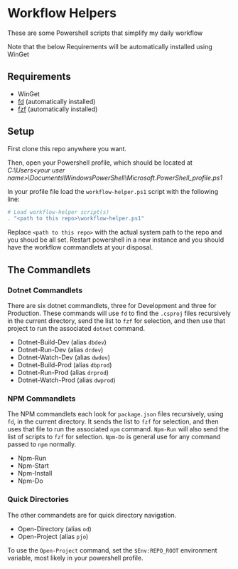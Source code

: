 # Workflow Helpers
These are some Powershell scripts that simplify my daily workflow

Note that the below Requirements will be automatically installed using WinGet

## Requirements
- WinGet
- [fd](https://github.com/sharkdp/fd) (automatically installed)
- [fzf](https://github.com/junegunn/fzf) (automatically installed)

## Setup
First clone this repo anywhere you want.

Then, open your Powershell profile, which should be located at *C:\Users\<your user name>\Documents\WindowsPowerShell\Microsoft.PowerShell_profile.ps1*

In your profile file load the `workflow-helper.ps1` script with the following line:

```ps1
# Load workflow-helper script(s)
. "<path to this repo>\workflow-helper.ps1"
```
Replace `<path to this repo>` with the actual system path to the repo and you shoud be all set. Restart powershell in a new instance and you should have the workflow commandlets at your disposal.

## The Commandlets

### Dotnet Commandlets

There are six dotnet commandlets, three for Development and three for Production. These commands will use `fd` to find the `.csproj` files recursively in the current directory, send the list to `fzf` for selection, and then use that project to run the associated `dotnet` command.

- Dotnet-Build-Dev (alias `dbdev`)
- Dotnet-Run-Dev (alias `drdev`)
- Dotnet-Watch-Dev (alias `dwdev`)
- Dotnet-Build-Prod (alias `dbprod`)
- Dotnet-Run-Prod (alias `drprod`)
- Dotnet-Watch-Prod (alias `dwprod`)

### NPM Commandlets

The NPM commandlets each look for `package.json` files recursively, using `fd`, in the current directory. It sends the list to `fzf` for selection, and then uses that file to run the associated `npm` command. `Npm-Run` will also send the list of scripts to `fzf` for selection. `Npm-Do` is general use for any command passed to `npm` normally.

- Npm-Run
- Npm-Start
- Npm-Install
- Npm-Do

### Quick Directories

The other commandets are for quick directory navigation.

- Open-Directory (alias `od`)
- Open-Project (alias `pjo`)

To use the `Open-Project` command, set the `$Env:REPO_ROOT` environment variable, most likely in your powershell profile.
